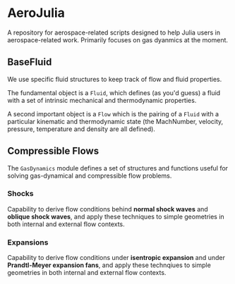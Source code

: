 # AeroJulia

A repository for aerospace-related scripts designed to help Julia users in aerospace-related work. Primarily focuses on gas dyanmics at the moment.


## BaseFluid

We use specific fluid structures to keep track of flow and fluid properties.

The fundamental object is a `Fluid`, which defines (as you'd guess) a fluid with a set of intrinsic mechanical and thermodynamic properties.

A second important object is a `Flow` which is the pairing of a `Fluid` with a particular kinematic and thermodynamic state (the MachNumber, velocity, pressure, temperature and density are all defined).

## Compressible Flows
The `GasDynamics` module defines a set of structures and functions useful for solving gas-dynamical and compressible flow problems. 

### Shocks
Capability to derive flow conditions behind **normal shock waves** and **oblique shock waves**, and apply these techniques to simple geometries in both internal and external flow contexts. 

### Expansions
Capability to derive flow conditions under **isentropic expansion** and under **Prandtl-Meyer expansion fans**, and apply these technqiues to simple geometries in both internal and external flow contexts.
